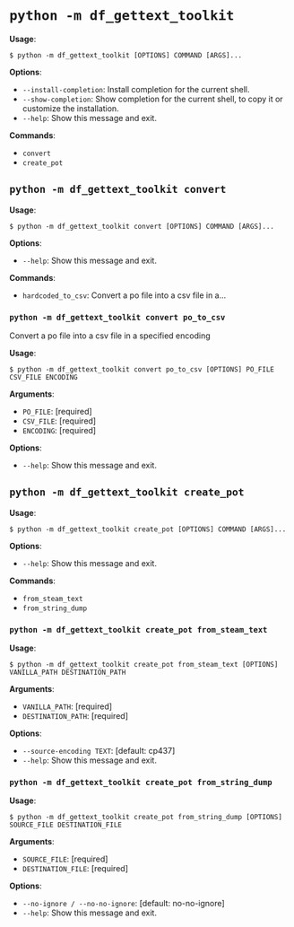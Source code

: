 # `python -m df_gettext_toolkit`

**Usage**:

```console
$ python -m df_gettext_toolkit [OPTIONS] COMMAND [ARGS]...
```

**Options**:

* `--install-completion`: Install completion for the current shell.
* `--show-completion`: Show completion for the current shell, to copy it or customize the installation.
* `--help`: Show this message and exit.

**Commands**:

* `convert`
* `create_pot`

## `python -m df_gettext_toolkit convert`

**Usage**:

```console
$ python -m df_gettext_toolkit convert [OPTIONS] COMMAND [ARGS]...
```

**Options**:

* `--help`: Show this message and exit.

**Commands**:

* `hardcoded_to_csv`: Convert a po file into a csv file in a...

### `python -m df_gettext_toolkit convert po_to_csv`

Convert a po file into a csv file in a specified encoding

**Usage**:

```console
$ python -m df_gettext_toolkit convert po_to_csv [OPTIONS] PO_FILE CSV_FILE ENCODING
```

**Arguments**:

* `PO_FILE`: [required]
* `CSV_FILE`: [required]
* `ENCODING`: [required]

**Options**:

* `--help`: Show this message and exit.

## `python -m df_gettext_toolkit create_pot`

**Usage**:

```console
$ python -m df_gettext_toolkit create_pot [OPTIONS] COMMAND [ARGS]...
```

**Options**:

* `--help`: Show this message and exit.

**Commands**:

* `from_steam_text`
* `from_string_dump`

### `python -m df_gettext_toolkit create_pot from_steam_text`

**Usage**:

```console
$ python -m df_gettext_toolkit create_pot from_steam_text [OPTIONS] VANILLA_PATH DESTINATION_PATH
```

**Arguments**:

* `VANILLA_PATH`: [required]
* `DESTINATION_PATH`: [required]

**Options**:

* `--source-encoding TEXT`: [default: cp437]
* `--help`: Show this message and exit.

### `python -m df_gettext_toolkit create_pot from_string_dump`

**Usage**:

```console
$ python -m df_gettext_toolkit create_pot from_string_dump [OPTIONS] SOURCE_FILE DESTINATION_FILE
```

**Arguments**:

* `SOURCE_FILE`: [required]
* `DESTINATION_FILE`: [required]

**Options**:

* `--no-ignore / --no-no-ignore`: [default: no-no-ignore]
* `--help`: Show this message and exit.

